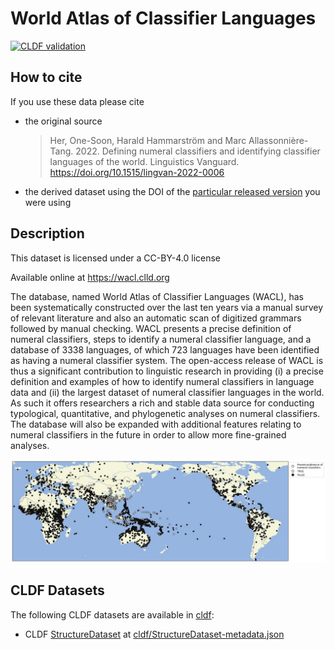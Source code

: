 # World Atlas of Classifier Languages

[![CLDF validation](https://github.com/cldf-datasets/wacl/workflows/CLDF-validation/badge.svg)](https://github.com/cldf-datasets/wacl/actions?query=workflow%3ACLDF-validation)

## How to cite

If you use these data please cite
- the original source
  > Her, One-Soon, Harald Hammarström and Marc Allassonnière-Tang. 2022. Defining numeral classifiers and identifying classifier languages of the world. Linguistics Vanguard. https://doi.org/10.1515/lingvan-2022-0006
- the derived dataset using the DOI of the [particular released version](../../releases/) you were using

## Description


This dataset is licensed under a CC-BY-4.0 license

Available online at https://wacl.clld.org

The database, named World Atlas of Classifier Languages (WACL), has been systematically constructed over the last ten years via a manual survey of relevant literature and also an automatic scan of digitized grammars followed by manual checking. WACL presents a precise definition of numeral classifiers, steps to identify a numeral classifier language, and a database of 3338 languages, of which 723 languages have been identified as having a numeral classifier system. The open-access release of WACL is thus a significant contribution to linguistic research in providing (i) a precise definition and examples of how to identify numeral classifiers in language data and (ii) the largest dataset of numeral classifier languages in the world. As such it offers researchers a rich and stable data source for conducting typological, quantitative, and phylogenetic analyses on numeral classifiers. The database will also be expanded with additional features relating to numeral classifiers in the future in order to allow more fine-grained analyses.

![Distribution of classifier languages](map.jpg)


## CLDF Datasets

The following CLDF datasets are available in [cldf](cldf):

- CLDF [StructureDataset](https://github.com/cldf/cldf/tree/master/modules/StructureDataset) at [cldf/StructureDataset-metadata.json](cldf/StructureDataset-metadata.json)